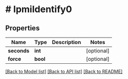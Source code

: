 # # IpmiIdentify0

## Properties

Name | Type | Description | Notes
------------ | ------------- | ------------- | -------------
**seconds** | **int** |  | [optional]
**force** | **bool** |  | [optional]

[[Back to Model list]](../../README.md#models) [[Back to API list]](../../README.md#endpoints) [[Back to README]](../../README.md)
